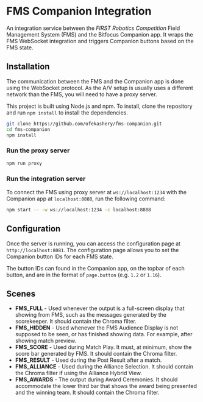 # FMS Companion Integration

An integration service between the _FIRST Robotics Competition_ Field Management System (FMS) and the Bitfocus Companion app. It wraps the FMS WebSocket integration and triggers Companion buttons based on the FMS state.

## Installation

The communication between the FMS and the Companion app is done using the WebSocket protocol. As the A/V setup is usually uses a different network than the FMS, you will need to have a proxy server.

This project is built using Node.js and npm. To install, clone the repository and run `npm install` to install the dependencies.

```bash
git clone https://github.com/ofekashery/fms-companion.git
cd fms-companion
npm install
```

### Run the proxy server

```bash
npm run proxy
```

### Run the integration server

To connect the FMS using proxy server at `ws://localhost:1234` with the Companion app at `localhost:8888`, run the following command:

```bash
npm start -- -w ws://localhost:1234 -c localhost:8888
```

## Configuration

Once the server is running, you can access the configuration page at `http://localhost:8081`. The configuration page allows you to set the Companion button IDs for each FMS state.

The button IDs can found in the Companion app, on the topbar of each button, and are in the format of `page.button` (e.g. `1.2` or `1.16`).

## Scenes

- **FMS_FULL** - Used whenever the output is a full-screen display that showing from FMS, such as the messages generated by the scorekeeper. It should contain the Chroma filter.
- **FMS_HIDDEN** - Used whenever the FMS Audience Display is not supposed to be seen, or has finished showing data. For example, after showing match preview.
- **FMS_SCORE** - Used during Match Play. It must, at minimum, show the score bar generated by FMS. It should contain the Chroma filter.
- **FMS_RESULT** - Used during the Post Result after a match.
- **FMS_ALLIANCE** - Used during the Alliance Selection. It should contain the Chroma filter if using the Alliance Hybrid View.
- **FMS_AWARDS** - The output during Award Ceremonies. It should accommodate the lower third bar that shows the award being presented and the winning team. It should contain the Chroma filter.
